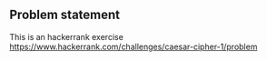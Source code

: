 ## Problem statement
This is an hackerrank exercise https://www.hackerrank.com/challenges/caesar-cipher-1/problem

